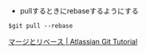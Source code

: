 - pullするときにrebaseするようにする
```
$git pull --rebase
```


[マージとリベース | Atlassian Git Tutorial](https://www.atlassian.com/ja/git/tutorials/merging-vs-rebasing)